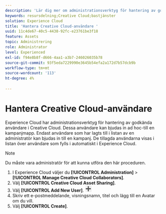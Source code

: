 ```yaml
---
description: 'Lär dig mer om administrationsverktyg för hantering av godkända Creative Cloud-användare i Experience Cloud. '
keywords: resursdelning;Creative Cloud;bastjänster
solution: Experience Cloud
title: 'Hantera Creative Cloud-användare '
uuid: 11c4de67-40c5-4438-92fc-e23761be3f18
feature: Assets
topic: Administrering
role: Administrator
level: Experienced
exl-id: f94e8b8f-d666-4aa1-a3b7-246026035b78
source-git-commit: 93f5eda7229990e3645b54efa2a172d7b57dcb9b
workflow-type: tm+mt
source-wordcount: '113'
ht-degree: 4%

---
```


# Hantera Creative Cloud-användare

Experience Cloud har administrationsverktyg för hantering av godkända användare i Creative Cloud. Dessa användare kan bjudas in ad hoc-till en kampanjmapp. Endast användare som har lagts till i listan av en administratör kan bjudas in till en kampanj. De tillagda användarna visas i listan över användare som fylls i automatiskt i Experience Cloud.

>[!NOTE]
>
>Du måste vara administratör för att kunna utföra den här proceduren.

1. I Experience Cloud väljer du **[!UICONTROL Administration]** > **[!UICONTROL Manage Creative Cloud Collaborators]**.
1. Välj **[!UICONTROL Creative Cloud Asset Sharing]**.
1. Välj **[!UICONTROL Add New User]**.  ![](assets/mac_add_icon.png)
1. Skriv ett e-postmeddelande, visningsnamn, titel och lägg till en Avatar om du vill.
1. Välj **[!UICONTROL Create]**.

